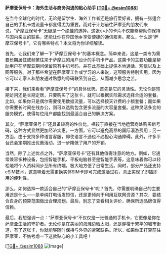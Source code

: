 **萨摩亚保号卡：海外生活与商务沟通的贴心助手 [[TG💪+ @esim1088](https://t.me/s/esim1088)]**

在当今全球化的时代，无论是留学生、海外工作者还是旅行爱好者，拥有一张适合自己的手机卡或流量卡都显得尤为重要。而对于计划前往萨摩亚的朋友们来说，“萨摩亚保号卡”无疑是一个绝佳的选择。这张小小的卡片不仅能够帮助你保持与国内亲友的联系，还能让你在异国他乡享受便捷的通信服务。那么，什么是“萨摩亚保号卡”，它有哪些特点？本文将为你详细解读。

首先，让我们来了解一下“萨摩亚保号卡”的基本概念。简单来说，这是一类专为需要长期居住或频繁往来于萨摩亚的用户设计的手机卡产品。这类卡的主要功能是帮助用户在萨摩亚期间保留原有手机号码，并在此基础上提供本地通话、短信以及上网等服务。对于那些希望在萨摩亚工作或学习的人来说，这项服务特别实用，因为它可以让家人和朋友通过熟悉的号码联系到自己，从而减少思念之苦。

接下来，我们来看看“萨摩亚保号卡”的具体优势。首先是它的灵活性。无论你是短期访问还是长期定居，只要购买了这张卡，就可以根据实际需求选择合适的套餐。比如，如果你只是偶尔需要使用数据流量，可以选择按天计费的小额套餐；而如果你需要长时间在线办公，则可以选购包含更多流量的大容量套餐。这种灵活多变的服务模式，使得每位用户都能找到最适合自己的解决方案。

其次，“萨摩亚保号卡”还具备较高的性价比。相较于直接在当地运营商处购买新号码，这种方式显然更加经济实惠。一方面，它可以避免高昂的国际漫游费用；另一方面，由于支持多种语言客服，即使语言不通也不必担心沟通障碍。此外，许多平台还会定期推出优惠活动，进一步降低了用户的开销。

当然，除了上述优点之外，“萨摩亚保号卡”还有其他值得注意的地方。例如，它通常兼容多种设备，包括智能手机、平板电脑甚至是智能手表等。这意味着你可以轻松地将个人资料同步至所有终端，极大地方便了日常生活。同时，部分产品还支持eSIM技术，这意味着无需更换实体SIM卡即可完成激活过程，真正实现了即插即用的便利性。

那么，如何选择一款适合自己的“萨摩亚保号卡”呢？首先，你需要明确自己的主要用途是什么——是单纯打电话发短信，还是更倾向于利用互联网资源？其次，要结合自身的预算范围做出合理规划。最后，别忘了查看相关评价，确保所选品牌值得信赖。

最后，我想强调一点：“萨摩亚保号卡”不仅仅是一张普通的手机卡，它更像是你在萨摩亚生活的守护者。无论你是在美丽的海滩边晒太阳，还是穿梭于繁华的城市街道，有了这张卡，你就能够随时保持与外界的紧密联系。所以，如果你正打算前往萨摩亚，不妨考虑一下这款贴心的小工具吧！

[[TG💪+ @esim1088](https://t.me/s/esim1088) ![Image](https://i.postimg.cc/4NQfJmqS/Snipaste-2025-05-13-00-14-12.png)]